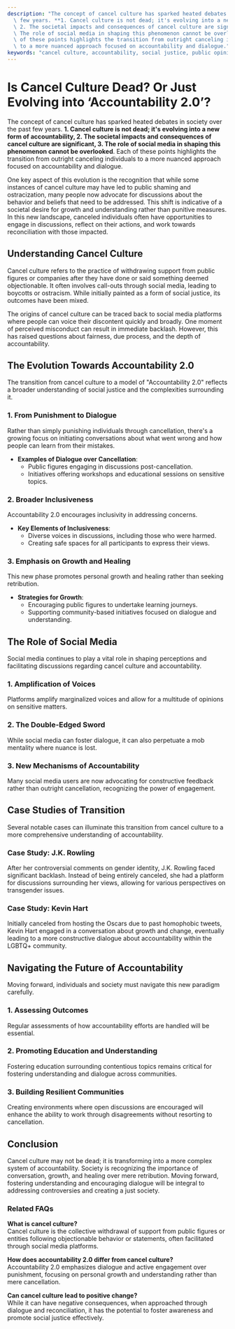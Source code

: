 ```yaml
---
description: "The concept of cancel culture has sparked heated debates in society over the past\
  \ few years. **1. Cancel culture is not dead; it's evolving into a new form of accountability,\
  \ 2. The societal impacts and consequences of cancel culture are significant, 3.\
  \ The role of social media in shaping this phenomenon cannot be overlooked**. Each\
  \ of these points highlights the transition from outright canceling individuals\
  \ to a more nuanced approach focused on accountability and dialogue."
keywords: "cancel culture, accountability, social justice, public opinion"
---
```

# Is Cancel Culture Dead? Or Just Evolving into ‘Accountability 2.0’?

The concept of cancel culture has sparked heated debates in society over the past few years. **1. Cancel culture is not dead; it's evolving into a new form of accountability, 2. The societal impacts and consequences of cancel culture are significant, 3. The role of social media in shaping this phenomenon cannot be overlooked**. Each of these points highlights the transition from outright canceling individuals to a more nuanced approach focused on accountability and dialogue.

One key aspect of this evolution is the recognition that while some instances of cancel culture may have led to public shaming and ostracization, many people now advocate for discussions about the behavior and beliefs that need to be addressed. This shift is indicative of a societal desire for growth and understanding rather than punitive measures. In this new landscape, canceled individuals often have opportunities to engage in discussions, reflect on their actions, and work towards reconciliation with those impacted. 

## **Understanding Cancel Culture**

Cancel culture refers to the practice of withdrawing support from public figures or companies after they have done or said something deemed objectionable. It often involves call-outs through social media, leading to boycotts or ostracism. While initially painted as a form of social justice, its outcomes have been mixed.

The origins of cancel culture can be traced back to social media platforms where people can voice their discontent quickly and broadly. One moment of perceived misconduct can result in immediate backlash. However, this has raised questions about fairness, due process, and the depth of accountability. 

## **The Evolution Towards Accountability 2.0**

The transition from cancel culture to a model of "Accountability 2.0" reflects a broader understanding of social justice and the complexities surrounding it.

### **1. From Punishment to Dialogue**

Rather than simply punishing individuals through cancellation, there's a growing focus on initiating conversations about what went wrong and how people can learn from their mistakes. 

- **Examples of Dialogue over Cancellation**:
   - Public figures engaging in discussions post-cancellation.
   - Initiatives offering workshops and educational sessions on sensitive topics.
   
### **2. Broader Inclusiveness**

Accountability 2.0 encourages inclusivity in addressing concerns. 

- **Key Elements of Inclusiveness**:
   - Diverse voices in discussions, including those who were harmed.
   - Creating safe spaces for all participants to express their views.

### **3. Emphasis on Growth and Healing**

This new phase promotes personal growth and healing rather than seeking retribution. 

- **Strategies for Growth**:
   - Encouraging public figures to undertake learning journeys.
   - Supporting community-based initiatives focused on dialogue and understanding.

## **The Role of Social Media**

Social media continues to play a vital role in shaping perceptions and facilitating discussions regarding cancel culture and accountability.

### **1. Amplification of Voices**

Platforms amplify marginalized voices and allow for a multitude of opinions on sensitive matters.

### **2. The Double-Edged Sword**

While social media can foster dialogue, it can also perpetuate a mob mentality where nuance is lost.

### **3. New Mechanisms of Accountability**

Many social media users are now advocating for constructive feedback rather than outright cancellation, recognizing the power of engagement.

## **Case Studies of Transition**

Several notable cases can illuminate this transition from cancel culture to a more comprehensive understanding of accountability.

### **Case Study: J.K. Rowling**

After her controversial comments on gender identity, J.K. Rowling faced significant backlash. Instead of being entirely canceled, she had a platform for discussions surrounding her views, allowing for various perspectives on transgender issues.

### **Case Study: Kevin Hart**

Initially canceled from hosting the Oscars due to past homophobic tweets, Kevin Hart engaged in a conversation about growth and change, eventually leading to a more constructive dialogue about accountability within the LGBTQ+ community.

## **Navigating the Future of Accountability**

Moving forward, individuals and society must navigate this new paradigm carefully. 

### **1. Assessing Outcomes**

Regular assessments of how accountability efforts are handled will be essential. 

### **2. Promoting Education and Understanding**

Fostering education surrounding contentious topics remains critical for fostering understanding and dialogue across communities.

### **3. Building Resilient Communities**

Creating environments where open discussions are encouraged will enhance the ability to work through disagreements without resorting to cancellation.

## **Conclusion**

Cancel culture may not be dead; it is transforming into a more complex system of accountability. Society is recognizing the importance of conversation, growth, and healing over mere retribution. Moving forward, fostering understanding and encouraging dialogue will be integral to addressing controversies and creating a just society.

### **Related FAQs**

**What is cancel culture?**  
Cancel culture is the collective withdrawal of support from public figures or entities following objectionable behavior or statements, often facilitated through social media platforms.

**How does accountability 2.0 differ from cancel culture?**  
Accountability 2.0 emphasizes dialogue and active engagement over punishment, focusing on personal growth and understanding rather than mere cancellation.

**Can cancel culture lead to positive change?**  
While it can have negative consequences, when approached through dialogue and reconciliation, it has the potential to foster awareness and promote social justice effectively.
